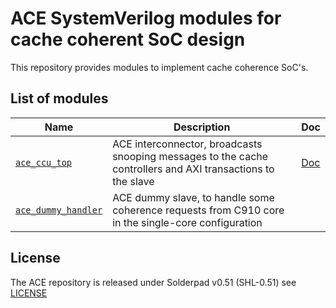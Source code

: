 # ACE SystemVerilog modules for cache coherent SoC design

This repository provides modules to implement cache coherence SoC's.

## List of modules

| Name                                                 | Description                                                                                                  | Doc                            |
|------------------------------------------------------|--------------------------------------------------------------------------------------------------------------|--------------------------------|
| [`ace_ccu_top`](src/ace_ccu_top.sv)                  | ACE interconnector, broadcasts snooping messages to the cache controllers and AXI transactions to the slave  | [Doc](doc/ace_ccu_top.md)      |
| [`ace_dummy_handler`](src/ace_dummy_handler.sv)      | ACE dummy slave, to handle some coherence requests from C910 core in the single-core configuration           |                                |

## License

The ACE repository is released under Solderpad v0.51 (SHL-0.51) see [LICENSE](LICENSE)